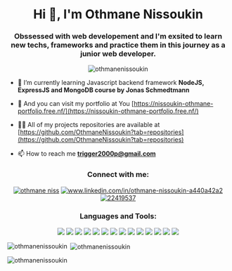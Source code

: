 <h1 align="center">Hi 👋, I'm Othmane Nissoukin</h1>
<h3 align="center">Obssessed with web developement and I'm exsited to learn new techs, frameworks and practice them in this journey as a junior web developer.</h3>

<p align="center"> <img src="https://komarev.com/ghpvc/?username=othmanenissoukin&label=Profile%20views&color=27cbec&style=flat" alt="othmanenissoukin" /> </p>

- 🌱 I’m currently learning Javascript backend framework **NodeJS, ExpressJS and MongoDB course by Jonas Schmedtmann**

- 🚀 And you can visit my portfolio at You [https://nissoukin-othmane-portfolio.free.nf/](https://nissoukin-othmane-portfolio.free.nf/)
  
- 👨‍💻 All of my projects repositories are available at [https://github.com/OthmaneNissoukin?tab=repositories](https://github.com/OthmaneNissoukin?tab=repositories)

- 📫 How to reach me **trigger2000p@gmail.com**

<h3 align="center">Connect with me:</h3>
<p align="center">
<a href="https://codepen.io/othmane niss" target="blank"><img align="center" src="https://img.shields.io/badge/CodePen-000000.svg?style=for-the-badge&logo=CodePen&logoColor=white" alt="othmane niss" /></a>
<a href="https://linkedin.com/in/www.linkedin.com/in/othmane-nissoukin-a440a42a2" target="blank"><img align="center" src="https://img.shields.io/badge/LinkedIn-0A66C2.svg?style=for-the-badge&logo=LinkedIn&logoColor=white" alt="www.linkedin.com/in/othmane-nissoukin-a440a42a2" /></a>
<a href="https://stackoverflow.com/users/22419537" target="blank"><img align="center" src="https://img.shields.io/badge/Stack%20Overflow-F58025.svg?style=for-the-badge&logo=Stack-Overflow&logoColor=white" alt="22419537" /></a>
</p>

<h3 align="center">Languages and Tools:</h3>
<p align="center"> <img src="https://img.shields.io/badge/HTML5-E34F26.svg?style=for-the-badge&logo=HTML5&logoColor=white" />
<img src="https://img.shields.io/badge/CSS3-1572B6.svg?style=for-the-badge&logo=CSS3&logoColor=white" />
<img src="https://img.shields.io/badge/Bootstrap-7952B3.svg?style=for-the-badge&logo=Bootstrap&logoColor=white" />
<img src="https://img.shields.io/badge/Sass-CC6699.svg?style=for-the-badge&logo=Sass&logoColor=white" />
<img src="https://img.shields.io/badge/Tailwind%20CSS-06B6D4.svg?style=for-the-badge&logo=Tailwind-CSS&logoColor=white" />
<img src="https://img.shields.io/badge/JavaScript-F7DF1E.svg?style=for-the-badge&logo=JavaScript&logoColor=black" />
<img src="https://img.shields.io/badge/React-61DAFB.svg?style=for-the-badge&logo=React&logoColor=black" />
<img src="https://img.shields.io/badge/Redux-764ABC.svg?style=for-the-badge&logo=Redux&logoColor=white" />
<img src="https://img.shields.io/badge/PHP-777BB4.svg?style=for-the-badge&logo=PHP&logoColor=white" />
<img src="https://img.shields.io/badge/MySQL-4479A1.svg?style=for-the-badge&logo=MySQL&logoColor=white" />
<img src="https://img.shields.io/badge/Laravel-FF2D20.svg?style=for-the-badge&logo=Laravel&logoColor=white" />
<img src="https://img.shields.io/badge/MongoDB-47A248.svg?style=for-the-badge&logo=MongoDB&logoColor=white" />
<img src="https://img.shields.io/badge/Postman-FF6C37.svg?style=for-the-badge&logo=Postman&logoColor=white" />
<img src="https://img.shields.io/badge/Git-F05032.svg?style=for-the-badge&logo=Git&logoColor=white" /> </p>

<p><img align="left" src="https://github-readme-stats.vercel.app/api/top-langs?username=othmanenissoukin&show_icons=true&locale=en&layout=compact" alt="othmanenissoukin" /></p>

<p>&nbsp;<img align="center" src="https://github-readme-stats.vercel.app/api?username=othmanenissoukin&show_icons=true&theme=dracula&title_color=d7e515&text_color=e0e0e0&bg_color=373434&locale=en" alt="othmanenissoukin" /></p>

<p><img align="center" src="https://github-readme-streak-stats.herokuapp.com/?user=othmanenissoukin&theme=dark" alt="othmanenissoukin" /></p>
